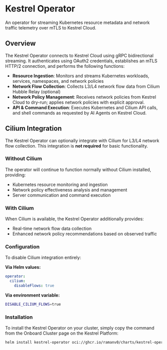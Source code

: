 # Kestrel Operator

An operator for streaming Kubernetes resource metadata and network traffic telemetry over mTLS to Kestrel Cloud.

## Overview

The Kestrel Operator connects to Kestrel Cloud using gRPC bidirectional streaming. It authenticates using OAuth2 credentials, establishes an mTLS HTTP/2 connection, and performs the following functions:

- **Resource Ingestion**: Monitors and streams Kubernetes workloads, services, namespaces, and network policies
- **Network Flow Collection**: Collects L3/L4 network flow data from Cilium Hubble Relay (optional)
- **Network Policy Management**: Receives network policies from Kestrel Cloud to dry-run; applies network policies with explicit approval.
- **API & Command Execution**: Executes Kubernetes and Cilium API calls, and shell commands as requested by AI Agents on Kestrel Cloud.

## Cilium Integration

The Kestrel Operator can optionally integrate with Cilium for L3/L4 network flow collection. This integration is **not required** for basic functionality.

### Without Cilium

The operator will continue to function normally without Cilium installed, providing:
- Kubernetes resource monitoring and ingestion
- Network policy effectiveness analysis and management
- Server communication and command execution

### With Cilium

When Cilium is available, the Kestrel Operator additionally provides:
- Real-time network flow data collection
- Enhanced network policy recommendations based on observed traffic

### Configuration

To disable Cilium integration entirely:

**Via Helm values:**
```yaml
operator:
  cilium:
    disableFlows: true
```

**Via environment variable:**
```bash
DISABLE_CILIUM_FLOWS=true
```

### Installation

To install the Kestrel Operator on your cluster, simply copy the command from the Onboard Cluster page on the Kestrel Platform:

```bash
helm install kestrel-operator oci://ghcr.io/ramanv0/charts/kestrel-operator --version 0.1.0 --namespace kestrel-ai --create-namespace -f kestrel-ai-operator-values-<cluster-name>.yaml
```